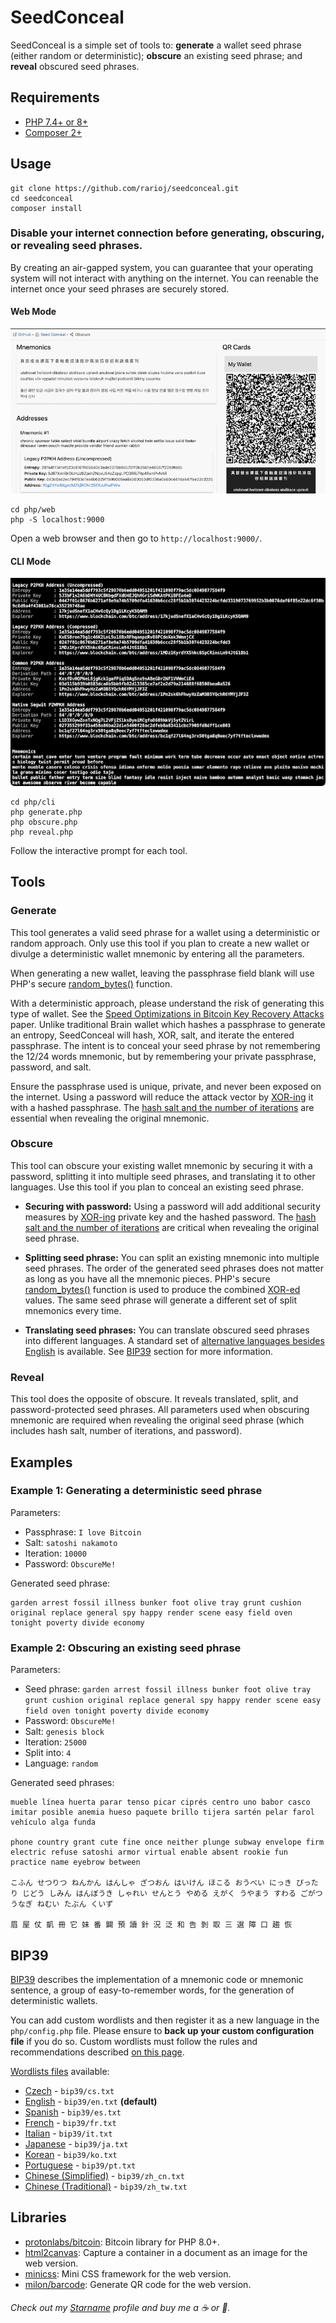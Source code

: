 # SeedConceal

SeedConceal is a simple set of tools to: **generate** a wallet seed phrase (either random or deterministic); **obscure** an existing seed phrase; and **reveal** obscured seed phrases.

## Requirements

- [PHP 7.4+ or 8+](https://www.php.net/)
- [Composer 2+](https://getcomposer.org/)

## Usage

```
git clone https://github.com/rarioj/seedconceal.git
cd seedconceal
composer install
```

### Disable your internet connection before generating, obscuring, or revealing seed phrases.

By creating an air-gapped system, you can guarantee that your operating system will not interact with anything on the internet. You can reenable the internet once your seed phrases are securely stored.

#### Web Mode

![SeedConceal Web Mode](screenshot-php-web.png)

```
cd php/web
php -S localhost:9000
```

Open a web browser and then go to `http://localhost:9000/`.

#### CLI Mode

![SeedConceal CLI Mode](screenshot-php-cli.png)

```
cd php/cli
php generate.php
php obscure.php
php reveal.php
```

Follow the interactive prompt for each tool.

## Tools

### Generate

This tool generates a valid seed phrase for a wallet using a deterministic or random approach. Only use this tool if you plan to create a new wallet or divulge a deterministic wallet mnemonic by entering all the parameters.

When generating a new wallet, leaving the passphrase field blank will use PHP's secure [random_bytes()](https://www.php.net/manual/en/function.random-bytes.php) function.

With a deterministic approach, please understand the risk of generating this type of wallet. See the [Speed Optimizations in Bitcoin Key Recovery Attacks](https://eprint.iacr.org/2016/103.pdf) paper. Unlike traditional Brain wallet which hashes a passphrase to generate an entropy, SeedConceal will hash, XOR, salt, and iterate the entered passphrase. The intent is to conceal your seed phrase by not remembering the 12/24 words mnemonic, but by remembering your private passphrase, password, and salt.

Ensure the passphrase used is unique, private, and never been exposed on the internet. Using a password will reduce the attack vector by [XOR-ing](https://www.php.net/manual/en/function.gmp-xor.php) it with a hashed passphrase. The [hash salt and the number of iterations](https://www.php.net/manual/en/function.hash-pbkdf2.php) are essential when revealing the original mnemonic.

### Obscure

This tool can obscure your existing wallet mnemonic by securing it with a password, splitting it into multiple seed phrases, and translating it to other languages. Use this tool if you plan to conceal an existing seed phrase.

- **Securing with password:** Using a password will add additional security measures by [XOR-ing](https://www.php.net/manual/en/function.gmp-xor.php) private key and the hashed password. The [hash salt and the number of iterations](https://www.php.net/manual/en/function.hash-pbkdf2.php) are critical when revealing the original seed phrase.

- **Splitting seed phrase:** You can split an existing mnemonic into multiple seed phrases. The order of the generated seed phrases does not matter as long as you have all the mnemonic pieces. PHP's secure [random_bytes()](https://www.php.net/manual/en/function.random-bytes.php) function is used to produce the combined [XOR-ed](https://www.php.net/manual/en/function.gmp-xor.php) values. The same seed phrase will generate a different set of split mnemonics every time.

- **Translating seed phrases:** You can translate obscured seed phrases into different languages. A standard set of [alternative languages besides English](https://github.com/bitcoin/bips/blob/master/bip-0039/bip-0039-wordlists.md) is available. See [BIP39](#bip39) section for more information.

### Reveal

This tool does the opposite of obscure. It reveals translated, split, and password-protected seed phrases. All parameters used when obscuring mnemonic are required when revealing the original seed phrase (which includes hash salt, number of iterations, and password).

## Examples

### Example 1: Generating a deterministic seed phrase

Parameters:

- Passphrase: `I love Bitcoin`
- Salt: `satoshi nakamoto`
- Iteration: `10000`
- Password: `ObscureMe!`

Generated seed phrase:

```
garden arrest fossil illness bunker foot olive tray grunt cushion original replace general spy happy render scene easy field oven tonight poverty divide economy
```

### Example 2: Obscuring an existing seed phrase

Parameters:

- Seed phrase: `garden arrest fossil illness bunker foot olive tray grunt cushion original replace general spy happy render scene easy field oven tonight poverty divide economy`
- Password: `ObscureMe!`
- Salt: `genesis block`
- Iteration: `25000`
- Split into: `4`
- Language: `random`

Generated seed phrases:

```
mueble línea huerta parar tenso picar ciprés centro uno babor casco imitar posible anemia hueso paquete brillo tijera sartén pelar farol vehículo alga funda

phone country grant cute fine once neither plunge subway envelope firm electric refuse satoshi armor virtual enable absent rookie fun practice name eyebrow between

こふん せつりつ ねんかん はんしゃ ざつおん はいけん ほこる おうべい にっき ぴったり じどう しみん はんぼうき しゃれい せんとう やめる えがく うやまう すわる ごがつ うなぎ ねむい たぶん くいず

眉 屋 仗 凱 冊 它 妹 番 闢 預 讀 針 況 泛 和 告 剝 取 三 選 障 口 趨 恢
```

## BIP39

[BIP39](https://github.com/bitcoin/bips/blob/master/bip-0039.mediawiki) describes the implementation of a mnemonic code or mnemonic sentence, a group of easy-to-remember words, for the generation of deterministic wallets.

You can add custom wordlists and then register it as a new language in the `php/config.php` file. Please ensure to **back up your custom configuration file** if you do so. Custom wordlists must follow the rules and recommendations described [on this page](https://github.com/bitcoin/bips/blob/master/bip-0039.mediawiki).

[Wordlists files](https://github.com/bitcoin/bips/blob/master/bip-0039/bip-0039-wordlists.md) available:

- [Czech](https://github.com/bitcoin/bips/blob/master/bip-0039/czech.txt) - `bip39/cs.txt`
- [English](https://github.com/bitcoin/bips/blob/master/bip-0039/english.txt) - `bip39/en.txt` **(default)**
- [Spanish](https://github.com/bitcoin/bips/blob/master/bip-0039/spanish.txt) - `bip39/es.txt`
- [French](https://github.com/bitcoin/bips/blob/master/bip-0039/french.txt) - `bip39/fr.txt`
- [Italian](https://github.com/bitcoin/bips/blob/master/bip-0039/italian.txt) - `bip39/it.txt`
- [Japanese](https://github.com/bitcoin/bips/blob/master/bip-0039/japanese.txt) - `bip39/ja.txt`
- [Korean](https://github.com/bitcoin/bips/blob/master/bip-0039/korean.txt) - `bip39/ko.txt`
- [Portuguese](https://github.com/bitcoin/bips/blob/master/bip-0039/portuguese.txt) - `bip39/pt.txt`
- [Chinese (Simplified)](https://github.com/bitcoin/bips/blob/master/bip-0039/chinese_simplified.txt) - `bip39/zh_cn.txt`
- [Chinese (Traditional)](https://github.com/bitcoin/bips/blob/master/bip-0039/chinese_traditional.txt) - `bip39/zh_tw.txt`

## Libraries

- [protonlabs/bitcoin](https://github.com/ProtonMail/bitcoin-php): Bitcoin library for PHP 8.0+.
- [html2canvas](https://html2canvas.hertzen.com/): Capture a container in a document as an image for the web version.
- [minicss](https://minicss.us/): Mini CSS framework for the web version.
- [milon/barcode](https://github.com/milon/barcode): Generate QR code for the web version.

###### Check out my [Starname](https://app.starname.me/profile/*rarioj) profile and buy me a ☕ or 🍺.
